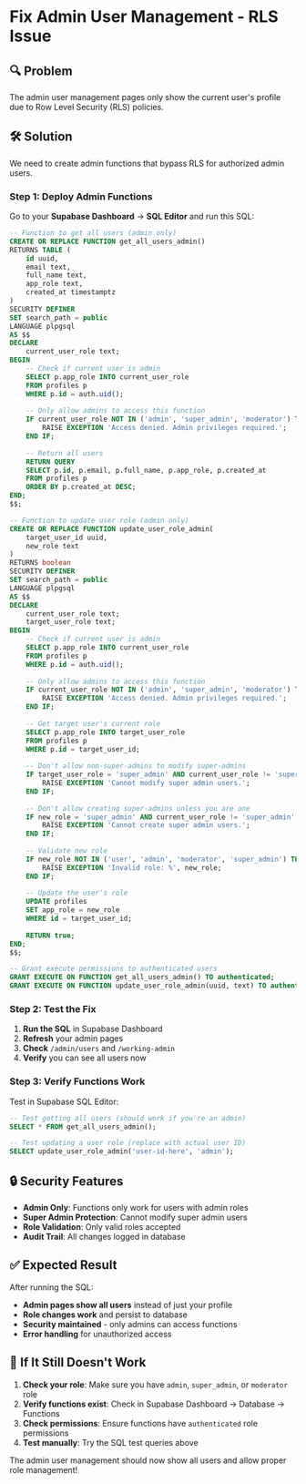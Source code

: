 # Fix Admin User Management - RLS Issue

## 🔍 **Problem**
The admin user management pages only show the current user's profile due to Row Level Security (RLS) policies.

## 🛠️ **Solution**
We need to create admin functions that bypass RLS for authorized admin users.

### **Step 1: Deploy Admin Functions**

Go to your **Supabase Dashboard** → **SQL Editor** and run this SQL:

```sql
-- Function to get all users (admin only)
CREATE OR REPLACE FUNCTION get_all_users_admin()
RETURNS TABLE (
    id uuid,
    email text,
    full_name text,
    app_role text,
    created_at timestamptz
)
SECURITY DEFINER
SET search_path = public
LANGUAGE plpgsql
AS $$
DECLARE
    current_user_role text;
BEGIN
    -- Check if current user is admin
    SELECT p.app_role INTO current_user_role
    FROM profiles p
    WHERE p.id = auth.uid();
    
    -- Only allow admins to access this function
    IF current_user_role NOT IN ('admin', 'super_admin', 'moderator') THEN
        RAISE EXCEPTION 'Access denied. Admin privileges required.';
    END IF;
    
    -- Return all users
    RETURN QUERY
    SELECT p.id, p.email, p.full_name, p.app_role, p.created_at
    FROM profiles p
    ORDER BY p.created_at DESC;
END;
$$;

-- Function to update user role (admin only)
CREATE OR REPLACE FUNCTION update_user_role_admin(
    target_user_id uuid,
    new_role text
)
RETURNS boolean
SECURITY DEFINER
SET search_path = public
LANGUAGE plpgsql
AS $$
DECLARE
    current_user_role text;
    target_user_role text;
BEGIN
    -- Check if current user is admin
    SELECT p.app_role INTO current_user_role
    FROM profiles p
    WHERE p.id = auth.uid();
    
    -- Only allow admins to access this function
    IF current_user_role NOT IN ('admin', 'super_admin', 'moderator') THEN
        RAISE EXCEPTION 'Access denied. Admin privileges required.';
    END IF;
    
    -- Get target user's current role
    SELECT p.app_role INTO target_user_role
    FROM profiles p
    WHERE p.id = target_user_id;
    
    -- Don't allow non-super-admins to modify super-admins
    IF target_user_role = 'super_admin' AND current_user_role != 'super_admin' THEN
        RAISE EXCEPTION 'Cannot modify super admin users.';
    END IF;
    
    -- Don't allow creating super-admins unless you are one
    IF new_role = 'super_admin' AND current_user_role != 'super_admin' THEN
        RAISE EXCEPTION 'Cannot create super admin users.';
    END IF;
    
    -- Validate new role
    IF new_role NOT IN ('user', 'admin', 'moderator', 'super_admin') THEN
        RAISE EXCEPTION 'Invalid role: %', new_role;
    END IF;
    
    -- Update the user's role
    UPDATE profiles 
    SET app_role = new_role
    WHERE id = target_user_id;
    
    RETURN true;
END;
$$;

-- Grant execute permissions to authenticated users
GRANT EXECUTE ON FUNCTION get_all_users_admin() TO authenticated;
GRANT EXECUTE ON FUNCTION update_user_role_admin(uuid, text) TO authenticated;
```

### **Step 2: Test the Fix**

1. **Run the SQL** in Supabase Dashboard
2. **Refresh** your admin pages
3. **Check** `/admin/users` and `/working-admin`
4. **Verify** you can see all users now

### **Step 3: Verify Functions Work**

Test in Supabase SQL Editor:

```sql
-- Test getting all users (should work if you're an admin)
SELECT * FROM get_all_users_admin();

-- Test updating a user role (replace with actual user ID)
SELECT update_user_role_admin('user-id-here', 'admin');
```

## 🔒 **Security Features**

- **Admin Only**: Functions only work for users with admin roles
- **Super Admin Protection**: Cannot modify super admin users
- **Role Validation**: Only valid roles accepted
- **Audit Trail**: All changes logged in database

## ✅ **Expected Result**

After running the SQL:
- **Admin pages show all users** instead of just your profile
- **Role changes work** and persist to database
- **Security maintained** - only admins can access functions
- **Error handling** for unauthorized access

## 🚨 **If It Still Doesn't Work**

1. **Check your role**: Make sure you have `admin`, `super_admin`, or `moderator` role
2. **Verify functions exist**: Check in Supabase Dashboard → Database → Functions
3. **Check permissions**: Ensure functions have `authenticated` role permissions
4. **Test manually**: Try the SQL test queries above

The admin user management should now show all users and allow proper role management!